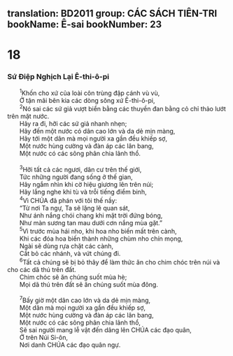 translation: BD2011
group: CÁC SÁCH TIÊN-TRI
bookName: Ê-sai 
bookNumber: 23
-------

<div class="title"><h1>18</h1><h3>Sứ Ðiệp Nghịch Lại Ê-thi-ô-pi</h3></div>
<span class="verse es_18_1">  <sup>1</sup>Khốn cho xứ của loài côn trùng đập cánh vù vù,<br/>  Ở tận mãi bên kia các dòng sông xứ Ê-thi-ô-pi, <br/></span>
<span class="verse es_18_2">  <sup>2</sup>Nó sai các sứ giả vượt biển bằng các thuyền đan bằng cỏ chỉ thảo lướt trên mặt nước.<br/>  Hãy ra đi, hỡi các sứ giả nhanh nhẹn;<br/>  Hãy đến một nước có dân cao lớn và da dẻ mịn màng,<br/>  Hãy tới một dân mà mọi người xa gần đều khiếp sợ,<br/>  Một nước hùng cường và đàn áp các lân bang,<br/>  Một nước có các sông phân chia lãnh thổ.<br/><br/></span>
<span class="verse es_18_3">  <sup>3</sup>Hỡi tất cả các ngươi, dân cư trên thế giới,<br/>  Tức những người đang sống ở thế gian,<br/>  Hãy ngắm nhìn khi cờ hiệu giương lên trên núi;<br/>  Hãy lắng nghe khi tù và trỗi tiếng điểm binh,<br/></span>
<span class="verse es_18_4">  <sup>4</sup>Vì CHÚA đã phán với tôi thế nầy: <br/>  “Từ nơi Ta ngự, Ta sẽ lặng lẽ quan sát,<br/>  Như ánh nắng chói chang khi mặt trời đứng bóng,<br/>  Như màn sương tan mau dưới cơn nắng mùa gặt.”<br/></span>
<span class="verse es_18_5">  <sup>5</sup>Vì trước mùa hái nho, khi hoa nho biến mất trên cành,<br/>  Khi các đóa hoa biến thành những chùm nho chín mọng,<br/>  Ngài sẽ dùng rựa chặt các cành,<br/>  Cắt bỏ các nhánh, và vứt chúng đi.<br/></span>
<span class="verse es_18_6">  <sup>6</sup>Tất cả chúng sẽ bị bỏ thây để làm thức ăn cho chim chóc trên núi và cho các dã thú trên đất.<br/>  Chim chóc sẽ ăn chúng suốt mùa hè;<br/>  Mọi dã thú trên đất sẽ ăn chúng suốt mùa đông.<br/><br/></span>
<span class="verse es_18_7">  <sup>7</sup>Bấy giờ một dân cao lớn và da dẻ mịn màng,<br/>  Một dân mà mọi người xa gần đều khiếp sợ,<br/>  Một nước hùng cường và đàn áp các lân bang,<br/>  Một nước có các sông phân chia lãnh thổ,<br/>  Sẽ sai người mang lễ vật đến dâng lên CHÚA các đạo quân,<br/>  Ở trên Núi Si-ôn,<br/>  Nơi danh CHÚA các đạo quân ngự.<br/></span>
